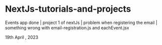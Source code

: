 # NextJs-tutorials-and-projects



Events app done | project 1 of nextJs | problem when registering the email | something wrong with email-registration.js and eachEvent.jsx





19th April , 2023 
